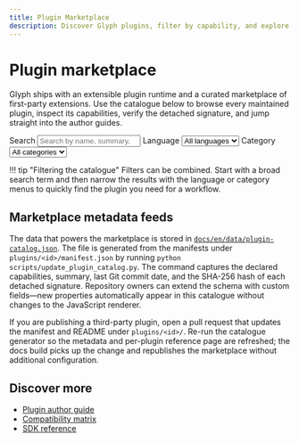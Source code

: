 ```yaml
---
title: Plugin Marketplace
description: Discover Glyph plugins, filter by capability, and explore their compatibility details.
---
```


# Plugin marketplace

Glyph ships with an extensible plugin runtime and a curated marketplace of
first-party extensions. Use the catalogue below to browse every maintained
plugin, inspect its capabilities, verify the detached signature, and jump
straight into the author guides.

<div class="plugin-catalog__toolbar">
  <label class="plugin-catalog__filter">
    <span>Search</span>
    <input type="search" id="plugin-search" placeholder="Search by name, summary, or capability" />
  </label>
  <label class="plugin-catalog__filter">
    <span>Language</span>
    <select id="plugin-language">
      <option value="">All languages</option>
    </select>
  </label>
  <label class="plugin-catalog__filter">
    <span>Category</span>
    <select id="plugin-category">
      <option value="">All categories</option>
    </select>
  </label>
</div>

<div id="plugin-catalog" class="plugin-catalog__grid" data-mdx-component="plugin-catalog"></div>

!!! tip "Filtering the catalogue"
    Filters can be combined. Start with a broad search term and then narrow the
    results with the language or category menus to quickly find the plugin you
    need for a workflow.

## Marketplace metadata feeds

The data that powers the marketplace is stored in
[`docs/en/data/plugin-catalog.json`](../data/plugin-catalog.json). The file is
generated from the manifests under `plugins/<id>/manifest.json` by running
`python scripts/update_plugin_catalog.py`. The command captures the declared
capabilities, summary, last Git commit date, and the SHA-256 hash of each
detached signature. Repository owners can extend the schema with custom
fields—new properties automatically appear in this catalogue without changes to
the JavaScript renderer.

If you are publishing a third-party plugin, open a pull request that updates the
manifest and README under `plugins/<id>/`. Re-run the catalogue generator so the
metadata and per-plugin reference page are refreshed; the docs build picks up
the change and republishes the marketplace without additional configuration.

## Discover more

- [Plugin author guide](./index.md)
- [Compatibility matrix](./compatibility-matrix.md)
- [SDK reference](../dev-guide/index.md#plugin-development-loop)
